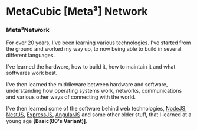 # MetaCubic [Meta³] Network
### Meta³Network
For over 20 years, I've been learning various technologies. I've started from the ground and worked my way up, to now being able to build in several different languages.  
  
I've learned the hardware, how to build it, how to maintain it and what softwares work best.  
  
I've then learned the middleware between hardware and software, understanding how operating systems work, networks, communications and various other ways of connecting with the world.  
  
I've then learned some of the software behind web technologies, [NodeJS](), [NestJS](), [ExpressJS](), [AngularJS]() and some other older stuff, that I learned at a young age **[Basic(80's Variant)]**.


